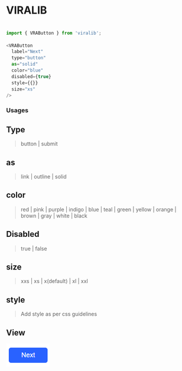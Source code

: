 # VIRALIB

```javascript

import { VRAButton } from 'viralib';

<VRAButton
  label="Next"
  type="button"
  as="solid"
  color="blue"
  disabled={true}
  style={{}}
  size="xs"
/>

```
### Usages
## Type
> button | submit
## as
> link | outline | solid
## color
> red | pink | purple | indigo | blue | teal | green | yellow | orange | brown | gray | white | black
## Disabled
> true | false
## size
> xxs | xs | x(default) | xl | xxl
## style
> Add style as per css guidelines
## View
<picture>
  <img alt="Button" src="https://github.com/nikhilsarvaiyya/viralib/blob/main/src/assets/img/button.png">
</picture>

